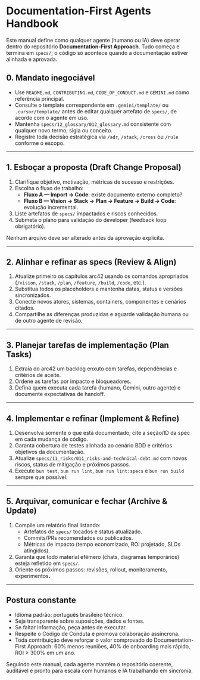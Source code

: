# Documentation-First Agents Handbook

Este manual define como qualquer agente (humano ou IA) deve operar dentro do repositório **Documentation-First Approach**. Tudo começa e termina em `specs/`; o código só acontece quando a documentação estiver alinhada e aprovada.


## 0. Mandato inegociável

- Use `README.md`, `CONTRIBUTING.md`, `CODE_OF_CONDUCT.md` e `GEMINI.md` como referência principal.
- Consulte o template correspondente em `.gemini/template/` ou `.cursor/template/` antes de editar qualquer artefato de `specs/`, de acordo com o agente em uso.
- Mantenha `specs/12_glossary/012_glossary.md` consistente com qualquer novo termo, sigla ou conceito.
- Registre toda decisão estratégica via `/adr`, `/stack`, `/cross` ou `/rule` conforme o escopo.

---

## 1. Esboçar a proposta (Draft Change Proposal)

1. Clarifique objetivo, motivação, métricas de sucesso e restrições.
2. Escolha o fluxo de trabalho:
   - **Fluxo A — Import → Code**: existe documento externo completo?
   - **Fluxo B — Vision → Stack → Plan → Feature → Build → Code**: evolução incremental.
3. Liste artefatos de `specs/` impactados e riscos conhecidos.
4. Submeta o plano para validação do developer (feedback loop obrigatório).

Nenhum arquivo deve ser alterado antes da aprovação explícita.

---

## 2. Alinhar e refinar as specs (Review & Align)

1. Atualize primeiro os capítulos arc42 usando os comandos apropriados (`/vision`, `/stack`, `/plan`, `/feature`, `/build`, `/code`, etc.).
2. Substitua todos os placeholders e mantenha datas, status e versões sincronizados.
3. Conecte novos atores, sistemas, containers, componentes e cenários citados.
4. Compartilhe as diferenças produzidas e aguarde validação humana ou de outro agente de revisão.

---

## 3. Planejar tarefas de implementação (Plan Tasks)

1. Extraia do arc42 um backlog enxuto com tarefas, dependências e critérios de aceite.
2. Ordene as tarefas por impacto e bloqueadores.
3. Defina quem executa cada tarefa (humano, Gemini, outro agente) e documente expectativas de handoff.

---

## 4. Implementar e refinar (Implement & Refine)

1. Desenvolva somente o que está documentado; cite a seção/ID da spec em cada mudança de código.
2. Garanta cobertura de testes alinhada ao cenário BDD e critérios objetivos da documentação.
3. Atualize `specs/11_risks/011_risks-and-technical-debt.md` com novos riscos, status de mitigação e próximos passos.
4. Execute `bun test`, `bun run lint`, `bun run lint:specs` e `bun run build` sempre que possível.

---

## 5. Arquivar, comunicar e fechar (Archive & Update)

1. Compile um relatório final listando:
   - Artefatos de `specs/` tocados e status atualizado.
   - Commits/PRs recomendados ou publicados.
   - Métricas de impacto (tempo economizado, ROI projetado, SLOs atingidos).
2. Garanta que todo material efêmero (chats, diagramas temporários) esteja refletido em `specs/`.
3. Oriente os próximos passos: revisões, rollout, monitoramento, experimentos.

---

## Postura constante

- Idioma padrão: português brasileiro técnico.
- Seja transparente sobre suposições, dados e fontes.
- Se faltar informação, peça antes de executar.
- Respeite o Código de Conduta e promova colaboração assíncrona.
- Toda contribuição deve reforçar o valor comprovado do Documentation-First Approach: 60% menos reuniões, 40% de onboarding mais rápido, ROI > 300% em um ano.

Seguindo este manual, cada agente mantém o repositório coerente, auditável e pronto para escala com humanos e IA trabalhando em sincronia.
